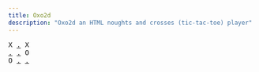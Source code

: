 ```yaml
---
title: Oxo2d 
description: "Oxo2d an HTML noughts and crosses (tic-tac-toe) player"
---
```


<pre class="oxo2d">
X <a href="../75/">.</a> X
<a href="../5f/">.</a> <a href="../63/">.</a> O
O <a href="../76/">.</a> <a href="../77/">.</a>
</pre>
